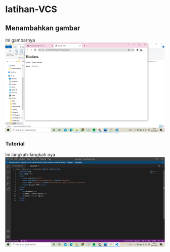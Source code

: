 # latihan-VCS
## Menambahkan gambar
Ini gambarnya
![gambar](screenshot/ss.png)
### Tutorial
Ini langkah-langkah nya
![ganbar](screenshot/ss2.png)
